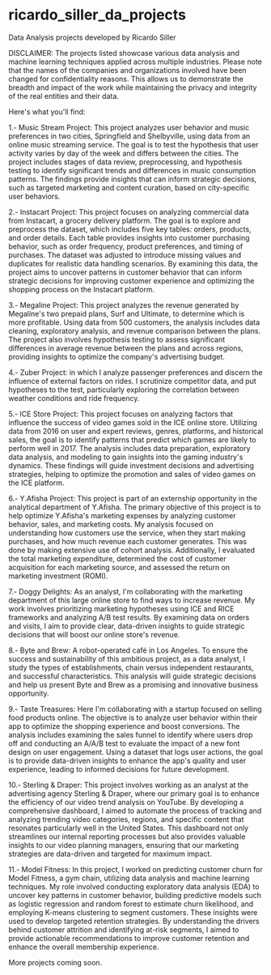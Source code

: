# ricardo_siller_da_projects
Data Analysis projects developed by Ricardo Siller

DISCLAIMER: The projects listed showcase various data analysis and machine learning techniques applied across multiple industries. Please note that the names of the companies and organizations involved have been changed for confidentiality reasons. This allows us to demonstrate the breadth and impact of the work while maintaining the privacy and integrity of the real entities and their data.

Here's what you'll find:

1.- Music Stream Project: This project analyzes user behavior and music preferences in two cities, Springfield and Shelbyville, using data from an online music streaming service. The goal is to test the hypothesis that user activity varies by day of the week and differs between the cities. The project includes stages of data review, preprocessing, and hypothesis testing to identify significant trends and differences in music consumption patterns. The findings provide insights that can inform strategic decisions, such as targeted marketing and content curation, based on city-specific user behaviors.

2.- Instacart Project: This project focuses on analyzing commercial data from Instacart, a grocery delivery platform. The goal is to explore and preprocess the dataset, which includes five key tables: orders, products, and order details. Each table provides insights into customer purchasing behavior, such as order frequency, product preferences, and timing of purchases. The dataset was adjusted to introduce missing values and duplicates for realistic data handling scenarios. By examining this data, the project aims to uncover patterns in customer behavior that can inform strategic decisions for improving customer experience and optimizing the shopping process on the Instacart platform.

3.- Megaline Project: This project analyzes the revenue generated by Megaline's two prepaid plans, Surf and Ultimate, to determine which is more profitable. Using data from 500 customers, the analysis includes data cleaning, exploratory analysis, and revenue comparison between the plans. The project also involves hypothesis testing to assess significant differences in average revenue between the plans and across regions, providing insights to optimize the company's advertising budget.

4.- Zuber Project: in which I analyze passenger preferences and discern the influence of external factors on rides. I scrutinize competitor data, and put hypotheses to the test, particularly exploring the correlation between weather conditions and ride frequency.

5.- ICE Store Project: This project focuses on analyzing factors that influence the success of video games sold in the ICE online store. Utilizing data from 2016 on user and expert reviews, genres, platforms, and historical sales, the goal is to identify patterns that predict which games are likely to perform well in 2017. The analysis includes data preparation, exploratory data analysis, and modeling to gain insights into the gaming industry's dynamics. These findings will guide investment decisions and advertising strategies, helping to optimize the promotion and sales of video games on the ICE platform.

6.- Y.Afisha Project: This project is part of an externship opportunity in the analytical department of Y.Afisha. The primary objective of this project is to help optimize Y.Afisha's marketing expenses by analyzing customer behavior, sales, and marketing costs. My analysis focused on understanding how customers use the service, when they start making purchases, and how much revenue each customer generates. This was done by making extensive use of cohort analysis. Additionally, I evaluated the total marketing expenditure, determined the cost of customer acquisition for each marketing source, and assessed the return on marketing investment (ROMI).

7.- Doggy Delights: As an analyst, I'm collaborating with the marketing department of this large online store to find ways to increase revenue. My work involves prioritizing marketing hypotheses using ICE and RICE frameworks and analyzing A/B test results. By examining data on orders and visits, I aim to provide clear, data-driven insights to guide strategic decisions that will boost our online store's revenue.

8.- Byte and Brew: A robot-operated café in Los Angeles. To ensure the success and sustainability of this ambitious project, as a data analyst, I study the types of establishments, chain versus independent restaurants, and successful characteristics. This analysis will guide strategic decisions and help us present Byte and Brew as a promising and innovative business opportunity.

9.- Taste Treasures: Here I'm collaborating with a startup focused on selling food products online. The objective is to analyze user behavior within their app to optimize the shopping experience and boost conversions. The analysis includes examining the sales funnel to identify where users drop off and conducting an A/A/B test to evaluate the impact of a new font design on user engagement. Using a dataset that logs user actions, the goal is to provide data-driven insights to enhance the app's quality and user experience, leading to informed decisions for future development.

10.- Sterling & Draper: This project involves working as an analyst at the advertising agency Sterling & Draper, where our primary goal is to enhance the efficiency of our video trend analysis on YouTube. By developing a comprehensive dashboard, I aimed to automate the process of tracking and analyzing trending video categories, regions, and specific content that resonates particularly well in the United States. This dashboard not only streamlines our internal reporting processes but also provides valuable insights to our video planning managers, ensuring that our marketing strategies are data-driven and targeted for maximum impact.

11.- Model Fitness: In this project, I worked on predicting customer churn for Model Fitness, a gym chain, utilizing data analysis and machine learning techniques. My role involved conducting exploratory data analysis (EDA) to uncover key patterns in customer behavior, building predictive models such as logistic regression and random forest to estimate churn likelihood, and employing K-means clustering to segment customers. These insights were used to develop targeted retention strategies. By understanding the drivers behind customer attrition and identifying at-risk segments, I aimed to provide actionable recommendations to improve customer retention and enhance the overall membership experience.

More projects coming soon.
